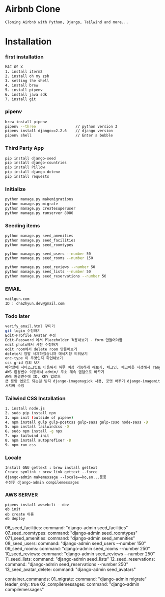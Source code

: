 # Airbnb Clone

```
Cloning Airbnb with Python, Django, Tailwind and more...
```

# Installation

### first installation

```bash
MAC OS X
1. install iterm2
2. install oh my zsh
3. setting the shell
4. install brew
5. install pipenv
6. install java sdk
7. install git

```

### pipenv

```bash
brew install pipenv
pipenv --three                  // python version 3
pipenv install django==2.2.6    // django version
pipenv shell                    // Enter a bubble
```

### Third Party App

```bash
pip install django-seed
pip install django-countries
pip install Pillow
pip install django-dotenv
pip install requests
```

### Initialize

```bash
python manage.py makemigrations
python manage.py migrate
python manage.py createsuperuser
python manage.py runserver 8080
```

### Seeding items

```bash
python manage.py seed_amenities
python manage.py seed_facilities
python manage.py seed_roomtypes
```

```bash
python manage.py seed_users --number 50
python manage.py seed_rooms --number 150
```

```bash
python manage.py seed_reviews --number 50
python manage.py seed_lists --number 50
python manage.py seed_reservations --number 50
```

### EMAIL

```bash
mailgun.com
ID : cha2hyun.dev@gmail.com
```

### Todo later

```bash
verify_email.html 꾸미기
git login 수정하기
Edit-Profile Avatar 수정
Edit-Password 에서 Placeholder 적용해보기 - form 만들어야함
edit photo에서 사진 수정하기
edit room에서 delete room 만들어보기
delete시 정말 삭제하겠습니까 메세지창 띄워보기
enc-type 이 무엇인지 확인해보기
css grid 강의 보기
예약할때 자바스크립트 이용해서 하루 이상 가능하게 해보기, 체크인, 체크아웃 지정해서 range 설정
AWS 환경변수 이용해서 admin/ 주소 계속 랜덤으로 바꾸기
AWS 환경변수에 ID, KEY 업로드
큰 용량 업로드 되는걸 방지 django-imagemagick 사용, 포맷 바꾸기 django-imagemit
서치바 수정
```

### Tailwind CSS Installation

```bash
1. install node.js
2. sudo pip install npm
3. npm init (outside of pipenv)
4. npm install gulp gulp-postcss gulp-sass gulp-csso node-sass -D
5. npm install tailwindcss -D
6. sudo npm install -g npx
7. npx tailwind init
8. npm install autoprefixer -D
9. npm run css
```

### Locale

```
Install GNU gettext : brew install gettext
Create symlink : brew link gettext --force
django-admin makemessage --locale==ko,en,..등등
수정후 django-admin compilemessages
```

### AWS SERVER

```
pipenv install awsebcli --dev
eb init
eb create 이름
eb deploy
```

06_seed_facilities:
command: "django-admin seed_facilities"
07_seed_roomtypes:
command: "django-admin seed_roomtypes"
071_seed_amenities:
command: "django-admin seed_amenities"
08_seed_users:
command: "django-admin seed_users --number 150"
09_seed_rooms:
command: "django-admin seed_rooms --number 250"
10_seed_reviews:
command: "django-admin seed_reviews --number 250"
11_seed_lists:
command: "django-admin seed_lists"
12_seed_reservations:
command: "django-admin seed_reservations --number 250"
13_seed_avatar_delete:
command: "django-admin seed_avatars"

container_commands:
01_migrate:
command: "django-admin migrate"
leader_only: true
02_compilemessages:
command: "django-admin compilemessages"
